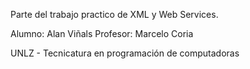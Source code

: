 Parte del trabajo practico de XML y Web Services.

Alumno: Alan Viñals
Profesor: Marcelo Coria

UNLZ - Tecnicatura en programación de computadoras